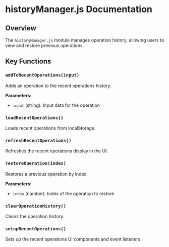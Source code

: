 # historyManager.js Documentation

## Overview

The `historyManager.js` module manages operation history, allowing users to view and restore previous operations.

## Key Functions

### `addToRecentOperations(input)`
Adds an operation to the recent operations history.

**Parameters:**
- `input` (string): Input data for the operation

### `loadRecentOperations()`
Loads recent operations from localStorage.

### `refreshRecentOperations()`
Refreshes the recent operations display in the UI.

### `restoreOperation(index)`
Restores a previous operation by index.

**Parameters:**
- `index` (number): Index of the operation to restore

### `clearOperationHistory()`
Clears the operation history.

### `setupRecentOperations()`
Sets up the recent operations UI components and event listeners.